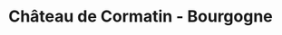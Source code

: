 ---
guid: "021339f4ef1e"
title: "Château de Cormatin - Bourgogne"
latlng: "46.543145, 4.684203"
youtubeId: "FGo0yBKEcdE" 
---